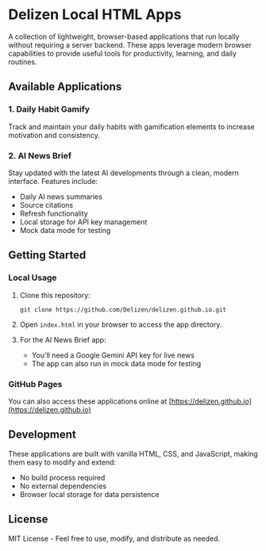 # Delizen Local HTML Apps

A collection of lightweight, browser-based applications that run locally without requiring a server backend. These apps leverage modern browser capabilities to provide useful tools for productivity, learning, and daily routines.

## Available Applications

### 1. Daily Habit Gamify

Track and maintain your daily habits with gamification elements to increase motivation and consistency.

### 2. AI News Brief

Stay updated with the latest AI developments through a clean, modern interface. Features include:

- Daily AI news summaries
- Source citations
- Refresh functionality
- Local storage for API key management
- Mock data mode for testing

## Getting Started

### Local Usage

1. Clone this repository:

   ```
   git clone https://github.com/Delizen/delizen.github.io.git
   ```

2. Open `index.html` in your browser to access the app directory.

3. For the AI News Brief app:
   - You'll need a Google Gemini API key for live news
   - The app can also run in mock data mode for testing

### GitHub Pages

You can also access these applications online at [https://delizen.github.io](https://delizen.github.io)

## Development

These applications are built with vanilla HTML, CSS, and JavaScript, making them easy to modify and extend:

- No build process required
- No external dependencies
- Browser local storage for data persistence

## License

MIT License - Feel free to use, modify, and distribute as needed.
